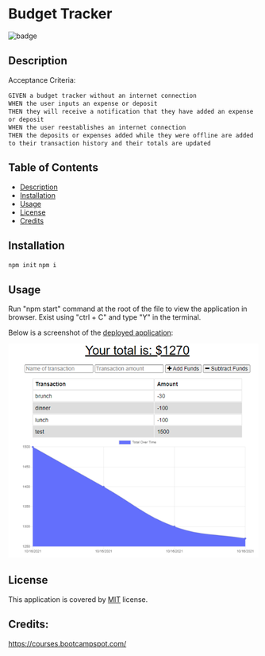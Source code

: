 # Budget Tracker

![badge](https://img.shields.io/badge/license-MIT-brightgreen)

  ## Description
  Acceptance Criteria:

  ```
  GIVEN a budget tracker without an internet connection
  WHEN the user inputs an expense or deposit
  THEN they will receive a notification that they have added an expense or deposit
  WHEN the user reestablishes an internet connection
  THEN the deposits or expenses added while they were offline are added to their transaction history and their totals are updated
```

  ## Table of Contents
  - [Description](#description)
  - [Installation](#installation)
  - [Usage](#usage)
  - [License](#license)
  - [Credits](#credits)

  ## Installation
  `npm init`
  `npm i` 

  ## Usage
  Run "npm start" command at the root of the file to view the application in browser.
  Exist using "ctrl + C" and type "Y" in the terminal.

  Below is a screenshot of the [deployed application](https://lit-mesa-27218.herokuapp.com/): 

  ![Screenshot](./public/img/screenshot.png) 

  ## License
  This application is covered by [MIT](https://opensource.org/licenses/MIT) license. 
  
  ## Credits: 
  https://courses.bootcampspot.com/
